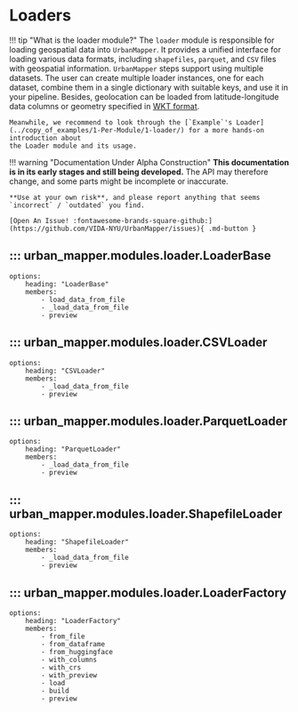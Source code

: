 # Loaders

!!! tip "What is the loader module?"
    The `loader` module is responsible for loading geospatial data into `UrbanMapper`. 
    It provides a unified interface for loading various data formats, including `shapefiles`, `parquet`, and `CSV` files 
    with geospatial information.
    `UrbanMapper` steps support using multiple datasets. The user can create multiple loader instances, one for each dataset, 
    combine them in a single dictionary with suitable keys, and use it in your pipeline.
    Besides, geolocation can be loaded from latitude-longitude data columns or geometry specified in [WKT format](https://libgeos.org/specifications/wkt/).

    Meanwhile, we recommend to look through the [`Example`'s Loader](../copy_of_examples/1-Per-Module/1-loader/) for a more hands-on introduction about
    the Loader module and its usage.

!!! warning "Documentation Under Alpha Construction"
    **This documentation is in its early stages and still being developed.** The API may therefore change, 
    and some parts might be incomplete or inaccurate.  

    **Use at your own risk**, and please report anything that seems `incorrect` / `outdated` you find.

    [Open An Issue! :fontawesome-brands-square-github:](https://github.com/VIDA-NYU/UrbanMapper/issues){ .md-button }

## ::: urban_mapper.modules.loader.LoaderBase
    options:
        heading: "LoaderBase"
        members:
            - load_data_from_file 
            - _load_data_from_file 
            - preview

## ::: urban_mapper.modules.loader.CSVLoader
    options:
        heading: "CSVLoader"
        members:
            - _load_data_from_file 
            - preview

## ::: urban_mapper.modules.loader.ParquetLoader
    options:
        heading: "ParquetLoader"
        members:
            - _load_data_from_file 
            - preview

## ::: urban_mapper.modules.loader.ShapefileLoader
    options:
        heading: "ShapefileLoader"
        members:
            - _load_data_from_file 
            - preview

## ::: urban_mapper.modules.loader.LoaderFactory
    options:
        heading: "LoaderFactory"
        members:
            - from_file 
            - from_dataframe
            - from_huggingface
            - with_columns
            - with_crs
            - with_preview
            - load
            - build
            - preview